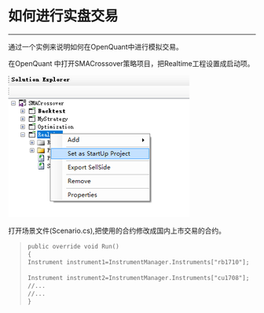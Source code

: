 # 如何进行实盘交易

---

通过一个实例来说明如何在OpenQuant中进行模拟交易。

在OpenQuant 中打开SMACrossover策略项目，把Realtime工程设置成启动项。

![](/assets/set_startup.png)

打开场景文件\(Scenario.cs\),把使用的合约修改成国内上市交易的合约。

> ```
> public override void Run()
> {
> Instrument instrument1=InstrumentManager.Instruments["rb1710"];
>
> Instrument instrument2=InstrumentManager.Instruments["cu1708"];
> //...
> //...
> }
> ```



